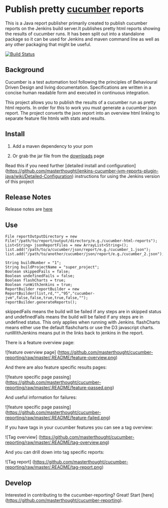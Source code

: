 # Publish pretty [cucumber](http://cukes.info/) reports 

This is a Java report publisher primarily created to publish cucumber reports on the Jenkins build server.It publishes pretty html reports showing the results of cucumber runs. It has been split out into a standalone package so it can be used for Jenkins and maven command line as well as any other packaging that might be useful.

[![Build Status](https://secure.travis-ci.org/masterthought/cucumber-reporting.png)](http://travis-ci.org/masterthought/cucumber-reporting)

##    Background

Cucumber is a test automation tool following the principles of Behavioural Driven Design and living documentation. Specifications are written in a concise human readable form and executed in continuous integration.

This project allows you to publish the results of a cucumber run as pretty html reports. In order for this to work you must generate a cucumber json report. The project converts the json report into an overview html linking to separate feature file htmls with stats and results.

## Install

1. Add a maven dependency to your pom

2. Or grab the jar file from the [downloads](http://www.masterthought.net/section/cucumber-reporting) page

Read this if you need further  [detailed install and configuration]
(https://github.com/masterthought/jenkins-cucumber-jvm-reports-plugin-java/wiki/Detailed-Configuration) instructions for using the Jenkins version of this project

##  Release Notes

Release notes are [here](https://github.com/masterthought/cucumber-reporting/wiki/Release-Notes)

## Use

    File reportOutputDirectory = new File("/path/to/report/output/directory/e.g./cucumber-html-reports");
    List<String> jsonReportFiles = new ArrayList<String>();
    list.add("/path/to/a/cucumber/json/report/e.g./cucumber_1.json");
    list.add("/path/to/another/cucumber/json/report/e.g./cucumber_2.json");

    String buildNumber = "1";
    String buildProjectName = "super_project";
    Boolean skippedFails = false;
    Boolean undefinedFails = false;
    Boolean flashCharts = true;
    Boolean runWithJenkins = true;
    ReportBuilder reportBuilder = new ReportBuilder(list,rd,"","95","cucumber-jvm",false,false,true,true,false,"");
    reportBuilder.generateReports();

skippedFails means the build will be failed if any steps are in skipped status and undefinedFails means the build will be failed if any steps are in undefined status. This only applies when running with Jenkins.
flashCharts means either use the default flashcharts or use the D3 javascript charts. runWithJenkins means put in the links back to jenkins in the report.

There is a feature overview page:

![feature overview page]
(https://github.com/masterthought/cucumber-reporting/raw/master/.README/feature-overview.png)

And there are also feature specific results pages:

![feature specific page passing]
(https://github.com/masterthought/cucumber-reporting/raw/master/.README/feature-passed.png)

And useful information for failures:

![feature specific page passing]
(https://github.com/masterthought/cucumber-reporting/raw/master/.README/feature-failed.png)

If you have tags in your cucumber features you can see a tag overview:

![Tag overview]
(https://github.com/masterthought/cucumber-reporting/raw/master/.README/tag-overview.png)

And you can drill down into tag specific reports:

![Tag report]
(https://github.com/masterthought/cucumber-reporting/raw/master/.README/tag-report.png)

##  Develop

Interested in contributing to the cucumber-reporting?  Great!  Start [here]
(https://github.com/masterthought/cucumber-reporting).
